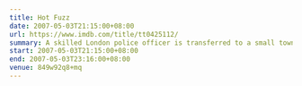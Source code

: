 ```yaml
---
title: Hot Fuzz
date: 2007-05-03T21:15:00+08:00
url: https://www.imdb.com/title/tt0425112/
summary: A skilled London police officer is transferred to a small town with a dark secret.
start: 2007-05-03T21:15:00+08:00
end: 2007-05-03T23:16:00+08:00
venue: 849w92q8+mq
---
```

